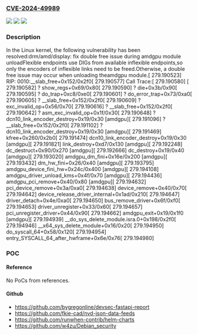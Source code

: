 ### [CVE-2024-49989](https://cve.mitre.org/cgi-bin/cvename.cgi?name=CVE-2024-49989)
![](https://img.shields.io/static/v1?label=Product&message=Linux&color=blue)
![](https://img.shields.io/static/v1?label=Version&message=1da177e4c3f41524e886b7f1b8a0c1fc7321cac2%3C%2043c296870740a3a264cdca9f18db12e12e9cfbdb%20&color=brighgreen)
![](https://img.shields.io/static/v1?label=Vulnerability&message=n%2Fa&color=brighgreen)

### Description

In the Linux kernel, the following vulnerability has been resolved:drm/amd/display: fix double free issue during amdgpu module unloadFlexible endpoints use DIGs from available inflexible endpoints,so only the encoders of inflexible links need to be freed.Otherwise, a double free issue may occur when unloading theamdgpu module.[  279.190523] RIP: 0010:__slab_free+0x152/0x2f0[  279.190577] Call Trace:[  279.190580]  <TASK>[  279.190582]  ? show_regs+0x69/0x80[  279.190590]  ? die+0x3b/0x90[  279.190595]  ? do_trap+0xc8/0xe0[  279.190601]  ? do_error_trap+0x73/0xa0[  279.190605]  ? __slab_free+0x152/0x2f0[  279.190609]  ? exc_invalid_op+0x56/0x70[  279.190616]  ? __slab_free+0x152/0x2f0[  279.190642]  ? asm_exc_invalid_op+0x1f/0x30[  279.190648]  ? dcn10_link_encoder_destroy+0x19/0x30 [amdgpu][  279.191096]  ? __slab_free+0x152/0x2f0[  279.191102]  ? dcn10_link_encoder_destroy+0x19/0x30 [amdgpu][  279.191469]  kfree+0x260/0x2b0[  279.191474]  dcn10_link_encoder_destroy+0x19/0x30 [amdgpu][  279.191821]  link_destroy+0xd7/0x130 [amdgpu][  279.192248]  dc_destruct+0x90/0x270 [amdgpu][  279.192666]  dc_destroy+0x19/0x40 [amdgpu][  279.193020]  amdgpu_dm_fini+0x16e/0x200 [amdgpu][  279.193432]  dm_hw_fini+0x26/0x40 [amdgpu][  279.193795]  amdgpu_device_fini_hw+0x24c/0x400 [amdgpu][  279.194108]  amdgpu_driver_unload_kms+0x4f/0x70 [amdgpu][  279.194436]  amdgpu_pci_remove+0x40/0x80 [amdgpu][  279.194632]  pci_device_remove+0x3a/0xa0[  279.194638]  device_remove+0x40/0x70[  279.194642]  device_release_driver_internal+0x1ad/0x210[  279.194647]  driver_detach+0x4e/0xa0[  279.194650]  bus_remove_driver+0x6f/0xf0[  279.194653]  driver_unregister+0x33/0x60[  279.194657]  pci_unregister_driver+0x44/0x90[  279.194662]  amdgpu_exit+0x19/0x1f0 [amdgpu][  279.194939]  __do_sys_delete_module.isra.0+0x198/0x2f0[  279.194946]  __x64_sys_delete_module+0x16/0x20[  279.194950]  do_syscall_64+0x58/0x120[  279.194954]  entry_SYSCALL_64_after_hwframe+0x6e/0x76[  279.194980]  </TASK>

### POC

#### Reference
No PoCs from references.

#### Github
- https://github.com/bygregonline/devsec-fastapi-report
- https://github.com/fkie-cad/nvd-json-data-feeds
- https://github.com/runwhen-contrib/helm-charts
- https://github.com/w4zu/Debian_security

